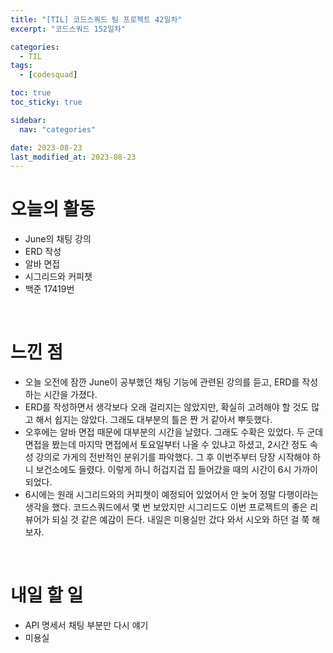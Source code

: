 ```yaml
---
title: "[TIL] 코드스쿼드 팀 프로젝트 42일차"
excerpt: "코드스쿼드 152일차"

categories:
  - TIL
tags:
  - [codesquad]

toc: true
toc_sticky: true

sidebar:
  nav: "categories"

date: 2023-08-23
last_modified_at: 2023-08-23
---
```


# 오늘의 활동

- June의 채팅 강의
- ERD 작성
- 알바 면접
- 시그리드와 커피챗
- 백준 17419번

<br>

# 느낀 점

- 오늘 오전에 잠깐 June이 공부했던 채팅 기능에 관련된 강의를 듣고, ERD를 작성하는 시간을 가졌다.
- ERD를 작성하면서 생각보다 오래 걸리지는 않았지만, 확실히 고려해야 할 것도 많고 해서 쉽지는 않았다. 그래도 대부분의 틀은 짠 거 같아서 뿌듯했다.
- 오후에는 알바 면접 때문에 대부분의 시간을 날렸다. 그래도 수확은 있었다. 두 군데 면접을 봤는데 마지막 면접에서 토요일부터 나올 수 있냐고 하셨고, 2시간 정도 속성 강의로 가게의 전반적인 분위기를 파악했다. 그 후 이번주부터 당장 시작해야 하니 보건소에도 들렸다. 이렇게 하니 허겁지겁 집 들어갔을 때의 시간이 6시 가까이 되었다.
- 6시에는 원래 시그리드와의 커피챗이 예정되어 있었어서 안 늦어 정말 다행이라는 생각을 했다. 코드스쿼드에서 몇 번 보았지만 시그리드도 이번 프로젝트의 좋은 리뷰어가 되실 것 같은 예감이 든다. 내일은 미용실만 갔다 와서 시오와 하던 걸 쭉 해보자.

<br>

# 내일 할 일

- API 명세서 채팅 부분만 다시 얘기
- 미용실
